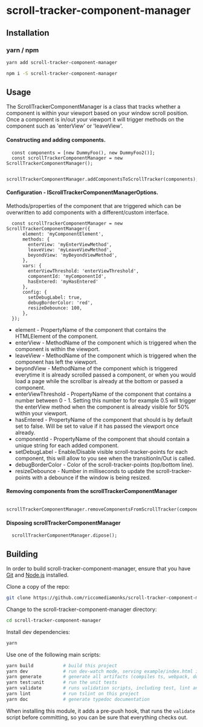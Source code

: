 # scroll-tracker-component-manager


## Installation
### yarn / npm

```sh
yarn add scroll-tracker-component-manager
```

```sh
npm i -S scroll-tracker-component-manager
```

## Usage
The ScrollTrackerComponentManager is a class that tracks whether a component is within your viewport based on your 
window scroll position. Once a component is in/out your viewport it will trigger methods on the component such as 
'enterView' or 'leaveView'.
 
#### Constructing and adding components.
```
  const components = [new DummyFoo(), new DummyFoo2()];
  const scrollTrackerComponentManager = new ScrollTrackerComponentManager();
 
  scrollTrackerComponentManager.addComponentsToScrollTracker(components);
```

#### Configuration - IScrollTrackerComponentManagerOptions. 
Methods/properties of the component that are triggered which can be overwritten to add components with a 
different/custom interface.
```
  const scrollTrackerComponentManager = new ScrollTrackerComponentManager({
      element: 'myComponentElement',
      methods: {
        enterView: 'myEnterViewMethod',
        leaveView: 'myLeaveViewMethod',
        beyondView: 'myBeyondViewMethod',
      },
      vars: {
        enterViewThreshold: 'enterViewThreshold',
        componentId: 'myComponentId',
        hasEntered: 'myHasEntered'
      },
      config: {
        setDebugLabel: true,
        debugBorderColor: 'red',
        resizeDebounce: 100,
      },
  });
``` 


* element - PropertyName of the component that contains the HTMLElement of the component.
* enterView - MethodName of the component which is triggered when the component is within the 
viewport.
* leaveView - MethodName of the component which is triggered when the component has left the viewport.
* beyondView - MethodName of the component which is triggered everytime it is already scrolled passed a component, or
 when you would load a page while the scrollbar is already at the bottom or passed a component.
* enterViewThreshold - PropertyName of the component that contains a number between 0 - 1. Setting this number to 
for example 0.5 will trigger the enterView method when the component is already visible for 50% within your 
viewport.
* hasEntered - PropertyName of the component that should is by default set to false. Will be set to value if it has 
passed the viewport once already.
* componentId - PropertyName of the component that should contain a unique string for each added component.
* setDebugLabel - Enable/Disable visible scroll-tracker-points for each component, this will allow to you see when the 
transitionIn/Out is called.
* debugBorderColor - Color of the scroll-tracker-points (top/bottom line).
* resizeDebounce -  Number in milliseconds to update the scroll-tracker-points with a debounce if the window is 
being resized.


#### Removing components from the scrollTrackerComponentManager
```
  scrollTrackerComponentManager.removeComponentsFromScrollTracker(components);
```

#### Disposing scrollTrackerComponentManager
```
  scrollTrackerComponentManager.dipose();
```  


## Building

In order to build scroll-tracker-component-manager, ensure that you have [Git](http://git-scm.com/downloads) and [Node.js](http://nodejs.org/) installed.

Clone a copy of the repo:
```sh
git clone https://github.com/riccomediamonks/scroll-tracker-component-manager.git
```

Change to the scroll-tracker-component-manager directory:
```sh
cd scroll-tracker-component-manager
```

Install dev dependencies:
```sh
yarn
```

Use one of the following main scripts:
```sh
yarn build           # build this project
yarn dev             # run dev-watch mode, serving example/index.html in the browser
yarn generate        # generate all artifacts (compiles ts, webpack, docs and coverage)
yarn test:unit       # run the unit tests
yarn validate        # runs validation scripts, including test, lint and coverage check
yarn lint            # run tslint on this project
yarn doc             # generate typedoc documentation
```

When installing this module, it adds a pre-push hook, that runs the `validate`
script before committing, so you can be sure that everything checks out.
